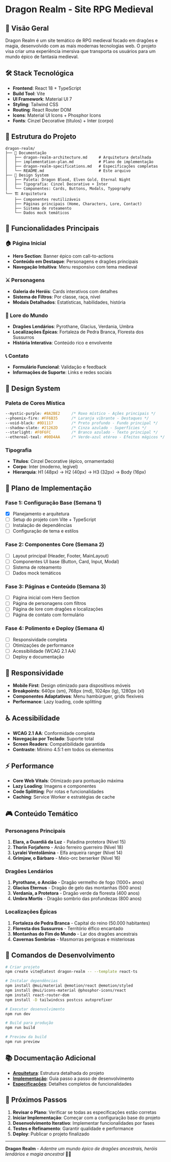 # Dragon Realm - Site RPG Medieval

## 🐉 Visão Geral

Dragon Realm é um site temático de RPG medieval focado em dragões e magia, desenvolvido com as mais modernas tecnologias web. O projeto visa criar uma experiência imersiva que transporta os usuários para um mundo épico de fantasia medieval.

## 🛠️ Stack Tecnológica

- **Frontend**: React 18 + TypeScript
- **Build Tool**: Vite
- **UI Framework**: Material UI 7
- **Styling**: Tailwind CSS
- **Routing**: React Router DOM
- **Icons**: Material UI Icons + Phosphor Icons
- **Fonts**: Cinzel Decorative (títulos) + Inter (corpo)

## 📁 Estrutura do Projeto

```
dragon-realm/
├── 📄 Documentação
│   ├── dragon-realm-architecture.md     # Arquitetura detalhada
│   ├── implementation-plan.md           # Plano de implementação
│   ├── dragon-realm-specifications.md   # Especificações completas
│   └── README.md                        # Este arquivo
├── 🎨 Design System
│   ├── Paleta: Dragon Blood, Elven Gold, Eternal Night
│   ├── Tipografia: Cinzel Decorative + Inter
│   └── Componentes: Cards, Buttons, Modals, Typography
└── 🏗️ Arquitetura
    ├── Componentes reutilizáveis
    ├── Páginas principais (Home, Characters, Lore, Contact)
    ├── Sistema de roteamento
    └── Dados mock temáticos
```

## 🎯 Funcionalidades Principais

### 🏠 Página Inicial
- **Hero Section**: Banner épico com call-to-actions
- **Conteúdo em Destaque**: Personagens e dragões principais
- **Navegação Intuitiva**: Menu responsivo com tema medieval

### ⚔️ Personagens
- **Galeria de Heróis**: Cards interativos com detalhes
- **Sistema de Filtros**: Por classe, raça, nível
- **Modais Detalhados**: Estatísticas, habilidades, história

### 🐲 Lore do Mundo
- **Dragões Lendários**: Pyrothane, Glacius, Verdania, Umbra
- **Localizações Épicas**: Fortaleza de Pedra Branca, Floresta dos Sussurros
- **História Interativa**: Conteúdo rico e envolvente

### 📞 Contato
- **Formulário Funcional**: Validação e feedback
- **Informações de Suporte**: Links e redes sociais

## 🎨 Design System

### Paleta de Cores Mística
```css
--mystic-purple: #8A2BE2     /* Roxo místico - Ações principais */
--phoenix-fire: #FF6B35      /* Laranja vibrante - Destaques */
--void-black: #0D1117        /* Preto profundo - Fundo principal */
--shadow-slate: #21262D      /* Cinza azulado - Superfícies */
--starlight: #F0F6FC         /* Branco azulado - Texto principal */
--ethereal-teal: #00D4AA     /* Verde-azul etéreo - Efeitos mágicos */
```

### Tipografia
- **Títulos**: Cinzel Decorative (épico, ornamentado)
- **Corpo**: Inter (moderno, legível)
- **Hierarquia**: H1 (48px) → H2 (40px) → H3 (32px) → Body (16px)

## 🚀 Plano de Implementação

### Fase 1: Configuração Base (Semana 1)
- [x] Planejamento e arquitetura
- [ ] Setup do projeto com Vite + TypeScript
- [ ] Instalação de dependências
- [ ] Configuração de tema e estilos

### Fase 2: Componentes Core (Semana 2)
- [ ] Layout principal (Header, Footer, MainLayout)
- [ ] Componentes UI base (Button, Card, Input, Modal)
- [ ] Sistema de roteamento
- [ ] Dados mock temáticos

### Fase 3: Páginas e Conteúdo (Semana 3)
- [ ] Página inicial com Hero Section
- [ ] Página de personagens com filtros
- [ ] Página de lore com dragões e localizações
- [ ] Página de contato com formulário

### Fase 4: Polimento e Deploy (Semana 4)
- [ ] Responsividade completa
- [ ] Otimizações de performance
- [ ] Acessibilidade (WCAG 2.1 AA)
- [ ] Deploy e documentação

## 📱 Responsividade

- **Mobile First**: Design otimizado para dispositivos móveis
- **Breakpoints**: 640px (sm), 768px (md), 1024px (lg), 1280px (xl)
- **Componentes Adaptativos**: Menu hambúrguer, grids flexíveis
- **Performance**: Lazy loading, code splitting

## ♿ Acessibilidade

- **WCAG 2.1 AA**: Conformidade completa
- **Navegação por Teclado**: Suporte total
- **Screen Readers**: Compatibilidade garantida
- **Contraste**: Mínimo 4.5:1 em todos os elementos

## ⚡ Performance

- **Core Web Vitals**: Otimizado para pontuação máxima
- **Lazy Loading**: Imagens e componentes
- **Code Splitting**: Por rotas e funcionalidades
- **Caching**: Service Worker e estratégias de cache

## 🎮 Conteúdo Temático

### Personagens Principais
1. **Elara, a Guardiã da Luz** - Paladina protetora (Nível 15)
2. **Thorin Forjaferro** - Anão ferreiro guerreiro (Nível 18)
3. **Lyralei Ventolâmina** - Elfa arqueira ranger (Nível 14)
4. **Grimjaw, o Bárbaro** - Meio-orc berserker (Nível 16)

### Dragões Lendários
1. **Pyrothane, o Ancião** - Dragão vermelho de fogo (1000+ anos)
2. **Glacius Eternus** - Dragão de gelo das montanhas (500 anos)
3. **Verdania, a Protetora** - Dragão verde da floresta (400 anos)
4. **Umbra Mortis** - Dragão sombrio das profundezas (800 anos)

### Localizações Épicas
1. **Fortaleza de Pedra Branca** - Capital do reino (50.000 habitantes)
2. **Floresta dos Sussurros** - Território élfico encantado
3. **Montanhas do Fim do Mundo** - Lar dos dragões ancestrais
4. **Cavernas Sombrias** - Masmorras perigosas e misteriosas

## 🔧 Comandos de Desenvolvimento

```bash
# Criar projeto
npm create vite@latest dragon-realm -- --template react-ts

# Instalar dependências
npm install @mui/material @emotion/react @emotion/styled
npm install @mui/icons-material @phosphor-icons/react
npm install react-router-dom
npm install -D tailwindcss postcss autoprefixer

# Executar desenvolvimento
npm run dev

# Build para produção
npm run build

# Preview da build
npm run preview
```

## 📚 Documentação Adicional

- **[Arquitetura](./dragon-realm-architecture.md)**: Estrutura detalhada do projeto
- **[Implementação](./implementation-plan.md)**: Guia passo a passo de desenvolvimento
- **[Especificações](./dragon-realm-specifications.md)**: Detalhes completos de funcionalidades

## 🎯 Próximos Passos

1. **Revisar o Plano**: Verificar se todas as especificações estão corretas
2. **Iniciar Implementação**: Começar com a configuração base do projeto
3. **Desenvolvimento Iterativo**: Implementar funcionalidades por fases
4. **Testes e Refinamento**: Garantir qualidade e performance
5. **Deploy**: Publicar o projeto finalizado

---

**Dragon Realm** - *Adentre um mundo épico de dragões ancestrais, heróis lendários e magia ancestral* 🐉✨